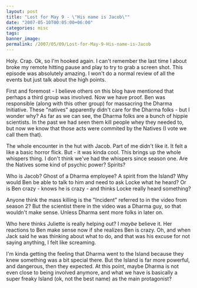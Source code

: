 ```yaml
---
layout: post
title: "Lost for May 9 - \"His name is Jacob\""
date: "2007-05-10T00:05:00+06:00"
categories: misc 
tags: 
banner_image: 
permalink: /2007/05/09/Lost-for-May-9-His-name-is-Jacob
---
```


Holy. Crap. Ok, so I'm hooked again. I can't remember the last time I about broke my remote hitting pause and play to try to grab a screen shot. This episode was absolutely amazing. I won't do a normal review of all the events but just talk about the high points.

First and foremost - I believe others on this blog have mentioned that perhaps a third group was involved. Now we have proof. Ben was responsible (along with this other group) for massacring the Dharma Initiative. These "natives" apparently didn't care for the Dharma folks - but I wonder why? As far as we can see, the Dharma folks are a bunch of hippie scientists.  In the past we had seen them kill people whey they needed to, but now we know that those acts were commited by the Natives (I vote we call them that). 

The whole encounter in the hut with Jacob. Part of me didn't like it. It felt a like a basic horror flick. But - it was kinda cool. This brings up the whole whispers thing. I don't think we've had the whispers since season one. Are the Natives some kind of psychic power? Spirits?

Who is Jacob? Ghost of a Dharma employee? A spirit from the Island? Why would Ben be able to talk to him and need to ask Locke what he heard? Or is  Ben crazy - knows he is crazy - and thinks Locke really heard something?

Anyone think the mass killing is the "Incident" referred to in the video from season 2? But the scientist there in the video was a Dharma guy, so that wouldn't make sense. Unless Dharma sent more folks in later on. 

Who here thinks Juliette is really helping out? I <i>maybe</i> believe it. Her reactions to Ben make sense now if she realizes Ben is crazy. Oh, and when Jack said he was thinking about what to do, and that was his excuse for not saying anything, I felt like screaming. 

I'm kinda getting the feeling that Dharma went to the Island because they knew something was a bit special there. But the Island is far more powerful, and dangerous, then they expected. At this point, maybe Dharma is not even close to being involved anymore, and what we have is basically a super freaky Island (ok, not the best name) as the main protagonist?